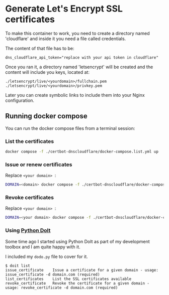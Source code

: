 # Generate Let's Encrypt SSL certificates
To make this container to work, you need to create a directory named 'cloudflare' and inside it you need a file called credentials.

The content of that file has to be:

```dns_cloudflare_api_token="replace with your api token in cloudflare"```

Once you ran it, a directory named 'letsencrypt' will be created and the content will include you keys, located at:

```
./letsencrypt/live/<yourdomain>/fullchain.pem
./letsencrypt/live/<yourdomain>/privkey.pem
```

Later you can create symbolic links to include them into your Nginx configuration.

## Running docker compose

You can run the docker compose files from a terminal session:

### List the certificates

```bash
docker compose -f ./certbot-dnscloudflare/docker-compose.list.yml up
```

### Issue or renew certificates

Replace ```<your domain> ```:

```bash
DOMAIN=<domain> docker compose -f ./certbot-dnscloudflare/docker-compose.issue.yml up
```

### Revoke certificates

Replace ```<your domain> ```:

```bash
DOMAIN=<your domain> docker compose -f ./certbot-dnscloudflare/docker-compose.revoke.yml up
```

### Using [Python DoIt](https://pydoit.org/) 

Some time ago I started using Python DoIt as part of my development toolbox and I am quite happy with it. 

I included my ```dodo.py``` file to cover for it.

```
$ doit list
issue_certificate    Issue a certificate for a given domain - usage: issue_certificate -d domain.com (required)
list_certificates    List the SSL certificates available
revoke_certificate   Revoke the certificate for a given domain - usage: revoke_certificate -d domain.com (required)
```
